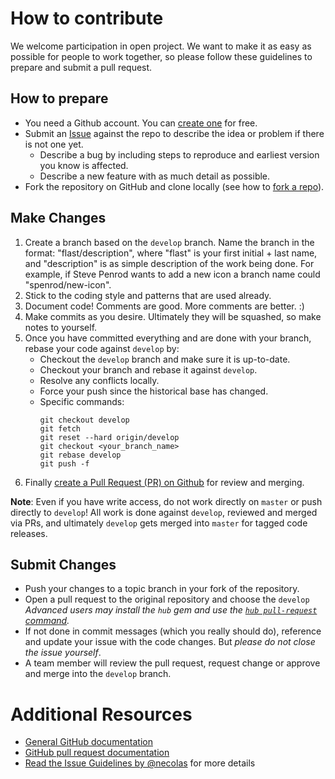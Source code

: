 # How to contribute

We welcome participation in open project.  We want to make it as easy as
possible for people to work together, so please follow these guidelines to
prepare and submit a pull request.

## How to prepare

* You need a Github account. You can [create one](https://github.com/signup/free)
  for free.
* Submit an [Issue](https://github.com/vitorpamplona/ble-tracker-client/issues) against
  the repo to describe the idea or problem if there is not one yet.
    * Describe a bug by including steps to reproduce and earliest version you
      know is affected.
    * Describe a new feature with as much detail as possible.
* Fork the repository on GitHub and clone locally (see how to [fork a repo](https://help.github.com/articles/fork-a-repo/)).

## Make Changes

  1. Create a branch based on the `develop` branch.  Name the branch in the
     format: "flast/description", where "flast" is your first initial + last
     name, and "description" is as simple description of the work being done.
     For example, if Steve Penrod wants to add a new icon a branch name could
     "spenrod/new-icon".
  2. Stick to the coding style and patterns that are used already.
  3. Document code!  Comments are good.  More comments are better.  :)
  4. Make commits as you desire.  Ultimately they will be squashed, so make
     notes to yourself.
  5. Once you have committed everything and are done with your branch, rebase
     your code against `develop` by:
      - Checkout the `develop` branch and make sure it is up-to-date.
      - Checkout your branch and rebase it against `develop`.
      - Resolve any conflicts locally.
      - Force your push since the historical base has changed.
      - Specific commands:
        ```
        git checkout develop
        git fetch
        git reset --hard origin/develop
        git checkout <your_branch_name>
        git rebase develop
        git push -f
        ```
  6. Finally [create a Pull Request (PR) on Github](https://help.github.com/articles/using-pull-requests/)
     for review and merging.

**Note**: Even if you have write access, do not work directly on `master` or
push directly to `develop`!  All work is done against `develop`, reviewed and
merged via PRs, and ultimately `develop` gets merged into `master` for tagged
code releases.

## Submit Changes

* Push your changes to a topic branch in your fork of the repository.
* Open a pull request to the original repository and choose the `develop`
    _Advanced users may install the `hub` gem and use the [`hub pull-request` command](https://github.com/defunkt/hub#git-pull-request)._
* If not done in commit messages (which you really should do), reference and
  update your issue with the code changes. But _please do not close the issue
  yourself_.
* A team member will review the pull request, request change or approve and
  merge into the `develop` branch.

# Additional Resources

* [General GitHub documentation](http://help.github.com/)
* [GitHub pull request documentation](https://help.github.com/articles/about-pull-requests/)
* [Read the Issue Guidelines by @necolas](https://github.com/necolas/issue-guidelines/blob/master/CONTRIBUTING.md) for more details

